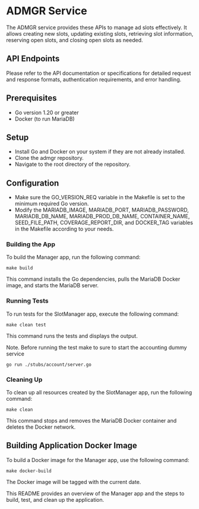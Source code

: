 # ADMGR Service

The ADMGR service provides these APIs to manage ad slots effectively. It allows creating new slots, updating existing slots, retrieving slot information, reserving open slots, and closing open slots as needed.

## API Endpoints
Please refer to the API documentation or specifications for detailed request and response formats, authentication requirements, and error handling.


## Prerequisites
- Go version 1.20 or greater
- Docker (to run MariaDB)

## Setup
- Install Go and Docker on your system if they are not already installed.
- Clone the admgr repository.
- Navigate to the root directory of the repository.

## Configuration
- Make sure the GO_VERSION_REQ variable in the Makefile is set to the minimum required Go version.
- Modify the MARIADB_IMAGE, MARIADB_PORT, MARIADB_PASSWORD, MARIADB_DB_NAME, MARIADB_PROD_DB_NAME, CONTAINER_NAME, SEED_FILE_PATH, COVERAGE_REPORT_DIR, and DOCKER_TAG variables in the Makefile according to your needs.

### Building the App
To build the Manager app, run the following command:

```shell
make build
```

This command installs the Go dependencies, pulls the MariaDB Docker image, and starts the MariaDB server.

### Running Tests

To run tests for the SlotManager app, execute the following command:
```shell
make clean test
```
This command runs the tests and displays the output.

Note. Before running the test make to sure to start the accounting dummy service
```shell
go run ./stubs/account/server.go
```

### Cleaning Up

To clean up all resources created by the SlotManager app, run the following command:

```shell
make clean
```
This command stops and removes the MariaDB Docker container and deletes the Docker network.

## Building Application Docker Image
To build a Docker image for the Manager app, use the following command:

```shell
make docker-build
```
The Docker image will be tagged with the current date.

This README provides an overview of the Manager app and the steps to build, test, and clean up the application.